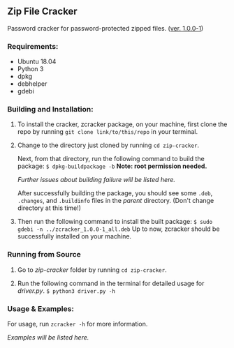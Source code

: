 ## Zip File Cracker

Password cracker for password-protected zipped files. ([ver. 1.0.0-1](#zip-file-cracker))

### Requirements:

* Ubuntu 18.04
* Python 3
* dpkg
* debhelper
* gdebi

### Building and Installation:

1. To install the cracker, zcracker package, on your machine, first clone the repo by running `git clone link/to/this/repo` in your terminal.

2. Change to the directory just cloned by running `cd zip-cracker`.

   Next, from that directory, run the following command to build the package:
   `$ dpkg-buildpackage -b`
   **Note: root permission needed.**

   *Further issues about building failure will be listed here.*

   After successfully building the package, you should see some `.deb`, `.changes`, and `.buildinfo` files in the *parent* directory. (Don't change directory at this time!)

3. Then run the following command to install the built package:
   `$ sudo gdebi -n ../zcracker_1.0.0-1_all.deb`
   Up to now, zcracker should be successfully installed on your machine.

### Running from Source

1. Go to *zip-cracker* folder by running `cd zip-cracker`.

2. Run the following command in the terminal for detailed usage for *driver.py*.
   `$ python3 driver.py -h`

### Usage & Examples:

For usage, run `zcracker -h` for more information.

*Examples will be listed here.*

